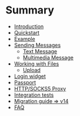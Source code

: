 # Summary

- [Introduction](intro.md)
- [Quickstart](quickstart.md)
- [Example](example-bot.md)
- [Sending Messages](send-msg/README.md) 
  - [Text Message](send-msg/text-msg.md)
  - [Multimedia Message](send-msg/multimedia-msg.md)
- [Working with Files](files/README.md)
  - [Upload](files/upload.md)
- [Login widget](Login-Widget.md)
- [Passport](passport/README.md)
- [HTTP/SOCKS5 Proxy](proxy.md)
- [Integration tests](Integration-Tests.md)
- [Migration guide => v14](Migration-Guide-to-Version-14.x.md)
- [FAQ](FAQ.md)

<!-- - [Getting updates](getting-updates.md) -->
<!-- - [Inline Mode](inline/README.md) -->
  <!-- - [Download](files/download.md) -->
<!-- - [Deployment](deployment/README.md) -->
  <!-- - [Long Polling](deployment/long-polling.md) -->
  <!-- - [Webhook](deployment/webhook.md) -->
<!-- - [Payments](payments/README.md) -->
<!-- - [Examples from test cases](Examples-from-Test-Cases.md) -->
